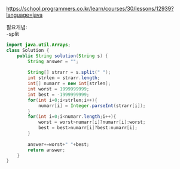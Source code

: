 https://school.programmers.co.kr/learn/courses/30/lessons/12939?language=java  


필요개념:  
-split

```java
import java.util.Arrays;
class Solution {
    public String solution(String s) {
        String answer = "";
        
        String[] strarr = s.split(" ");
        int strlen = strarr.length;
        int[] numarr = new int[strlen];
        int worst = 1999999999;
        int best = -1999999999;
        for(int i=0;i<strlen;i++){
            numarr[i] = Integer.parseInt(strarr[i]);
        }
        for(int i=0;i<numarr.length;i++){
            worst = worst>numarr[i]?numarr[i]:worst;
            best = best>numarr[i]?best:numarr[i];
        }
        
        answer+=worst+" "+best;
        return answer;
    }
}
```
